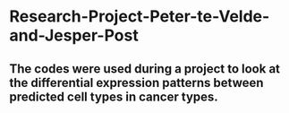 # Research-Project-Peter-te-Velde-and-Jesper-Post
## The codes were used during a project to look at the differential expression patterns between predicted cell types in cancer types. 
